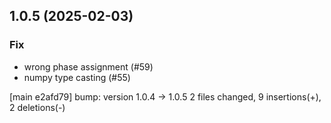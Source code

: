 ## 1.0.5 (2025-02-03)

### Fix

- wrong phase assignment (#59)
- numpy type casting (#55)

[main e2afd79] bump: version 1.0.4 → 1.0.5
 2 files changed, 9 insertions(+), 2 deletions(-)

